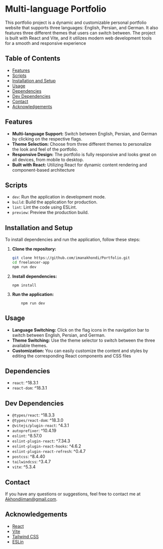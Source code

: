 # Multi-language Portfolio

This portfolio project is a dynamic and customizable personal portfolio website that supports three languages: English, Persian, and German. It also features three different themes that users can switch between. The project is built with React and Vite, and it utilizes modern web development tools for a smooth and responsive experience

## Table of Contents

- [Features](#features)
- [Scripts](#scripts)
- [Installation and Setup](#installation-and-setup)
- [Usage](#usage)
- [Dependencies](#dependencies)
- [Dev Dependencies](#dev-dependencies)
- [Contact](#contact)
- [Acknowledgements](#acknowledgements)

## Features

* **Multi-language Support:** Switch between English, Persian, and German by clicking on the respective flags.
* **Theme Selection:** Choose from three different themes to personalize the look and feel of the portfolio.
* **Responsive Design:** The portfolio is fully responsive and looks great on all devices, from mobile to desktop.
* **Built with React:** Utilizing React for dynamic content rendering and component-based architecture

## Scripts

- `dev`: Run the application in development mode.
- `build`: Build the application for production.
- `lint`: Lint the code using ESLint.
- `preview`: Preview the production build.

## Installation and Setup

To install dependencies and run the application, follow these steps:

1. **Clone the repository:**

   ```bash
   git clone https://github.com/imanakhondi/Portfolio.git
   cd freelancer-app
   npm run dev
   ```
2. **Install dependencies:**

   ```**
   npm install
   ```
3. **Run the application:**

   ```
       npm run dev
   ```

## Usage

* **Language Switching:** Click on the flag icons in the navigation bar to switch between English, Persian, and German.
* **Theme Switching:** Use the theme selector to switch between the three available themes.
* **Customization:** You can easily customize the content and styles by editing the corresponding React components and CSS files

## Dependencies

* `react`: ^18.3.1
* `react-dom`: ^18.3.1

## Dev Dependencies

* `@types/react`: ^18.3.3
* `@types/react-dom`: ^18.3.0
* `@vitejs/plugin-react`: ^4.3.1
* `autoprefixer`: ^10.4.19
* `eslint`: ^8.57.0
* `eslint-plugin-react`: ^7.34.3
* `eslint-plugin-react-hooks`: ^4.6.2
* `eslint-plugin-react-refresh`: ^0.4.7
* `postcss`: ^8.4.40
* `tailwindcss`: ^3.4.7
* `vite`: ^5.3.4

## Contact

If you have any questions or suggestions, feel free to contact me at [Akhondiiman@gmail.com]().

## Acknowledgements

* [React](https://reactjs.org/)
* [Vite](https://vitejs.dev/)
* [Tailwind CSS](https://tailwindcss.com/)
* [ESLin](https://eslint.org/)
